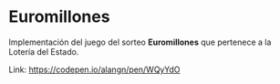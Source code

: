 # Euromillones

Implementación del juego del sorteo **Euromillones** que pertenece a la Lotería del Estado.
 
Link: https://codepen.io/alangn/pen/WQyYdO
